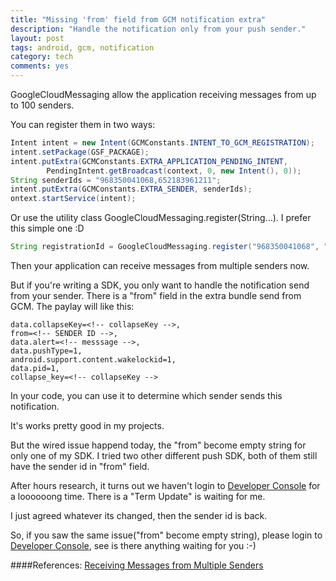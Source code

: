 ```yaml
---
title: "Missing 'from' field from GCM notification extra"
description: "Handle the notification only from your push sender."
layout: post
tags: android, gcm, notification
category: tech
comments: yes
---
```


GoogleCloudMessaging allow the application receiving messages from up to 100 senders. 

You can register them in two ways:

```java
Intent intent = new Intent(GCMConstants.INTENT_TO_GCM_REGISTRATION);
intent.setPackage(GSF_PACKAGE);
intent.putExtra(GCMConstants.EXTRA_APPLICATION_PENDING_INTENT,
        PendingIntent.getBroadcast(context, 0, new Intent(), 0));
String senderIds = "968350041068,652183961211";
intent.putExtra(GCMConstants.EXTRA_SENDER, senderIds);
ontext.startService(intent);
```

Or use the utility class GoogleCloudMessaging.register(String...). I prefer this simple one :D


```java
String registrationId = GoogleCloudMessaging.register("968350041068", "652183961211");
```

Then your application can receive messages from multiple senders now. 

But if you're writing a SDK, you only want to handle the notification send from your sender. There is a "from" field in the extra bundle send from GCM. The paylay will like this:

```
data.collapseKey=<!-- collapseKey -->, 
from=<!-- SENDER ID -->, 
data.alert=<!-- messsage -->, 
data.pushType=1, 
android.support.content.wakelockid=1, 
data.pid=1, 
collapse_key=<!-- collapseKey -->
```

In your code, you can use it to determine which sender sends this notification. 

It's works pretty good in my projects. 

But the wired issue happend today, the "from" become empty string for only one of my SDK. I tried two other different push SDK, both of them still have the sender id in "from" field.

After hours research, it turns out we haven't login to [Developer Console](http://console.developers.google.com) for a loooooong time. There is a "Term Update" is waiting for me. 

I just agreed whatever its changed, then the sender id is back. 

So, if you saw the same issue("from" become empty string), please login to [Developer Console](http://console.developers.google.com), see is there anything waiting for you :-)

####References:
[Receiving Messages from Multiple Senders](http://developer.android.com/google/gcm/adv.html#multi-senders)
